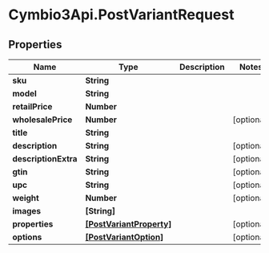 # Cymbio3Api.PostVariantRequest

## Properties
Name | Type | Description | Notes
------------ | ------------- | ------------- | -------------
**sku** | **String** |  | 
**model** | **String** |  | 
**retailPrice** | **Number** |  | 
**wholesalePrice** | **Number** |  | [optional] 
**title** | **String** |  | 
**description** | **String** |  | [optional] 
**descriptionExtra** | **String** |  | [optional] 
**gtin** | **String** |  | [optional] 
**upc** | **String** |  | [optional] 
**weight** | **Number** |  | [optional] 
**images** | **[String]** |  | 
**properties** | [**[PostVariantProperty]**](PostVariantProperty.md) |  | [optional] 
**options** | [**[PostVariantOption]**](PostVariantOption.md) |  | [optional] 


